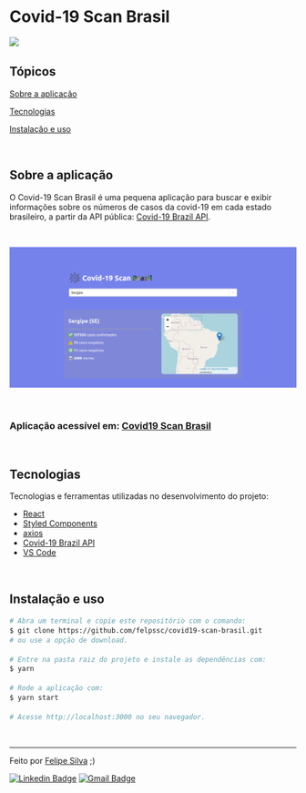 # Covid-19 Scan Brasil

<p>
  <img src="https://img.shields.io/badge/Made%20by-Felipe%20Silva-6E40C9?style=flat-square">
</p>

## Tópicos 

[Sobre a aplicação](#sobre-a-aplicação)

[Tecnologias](#tecnologias)

[Instalação e uso](#instalação-e-uso)

<br>

## Sobre a aplicação
  O Covid-19 Scan Brasil é uma pequena aplicação para buscar e exibir informações sobre os números de casos da covid-19 em cada estado brasileiro, a partir da API pública: <a href="https://covid19-brazil-api.now.sh/">Covid-19 Brazil API</a>.


<br>

<p align="center">
    <img alt="App" src="./src/assets/images/covid19-scan-brasil.png" />
  </a>
</p>

<br>

### Aplicação acessível em: [Covid19 Scan Brasil](https://covid19-scan-brasil.vercel.app/)

<br>

## Tecnologias

Tecnologias e ferramentas utilizadas no desenvolvimento do projeto:

- [React](https://reactjs.org/)
- [Styled Components](https://styled-components.com/)
- [axios](https://www.npmjs.com/package/axios)
- [Covid-19 Brazil API](https://covid19-brazil-api.now.sh/)
- [VS Code](https://code.visualstudio.com/) 
<br>

## Instalação e uso

```bash
# Abra um terminal e copie este repositório com o comando:
$ git clone https://github.com/felpssc/covid19-scan-brasil.git
# ou use a opção de download.

# Entre na pasta raiz do projeto e instale as dependências com:
$ yarn

# Rode a aplicação com:
$ yarn start

# Acesse http://localhost:3000 no seu navegador.
```

<br>

---

Feito por [Felipe Silva](https://github.com/felpssc) ;)

[![Linkedin Badge](https://img.shields.io/badge/-Felipe%20Silva-6E40C9?style=flat-square&logo=Linkedin&logoColor=white&link=https://www.linkedin.com/in/rafaeldcmartins/)](https://www.linkedin.com/in/felipesilva-1/) 
[![Gmail Badge](https://img.shields.io/badge/-carlosfelipesilva.fs@gmail.com-6E40C9?style=flat-square&logo=Gmail&logoColor=white&link=mailto:rafaeldcmartins@gmail.com)](mailto:carlosfelipesilva.fs@gmail.com) 